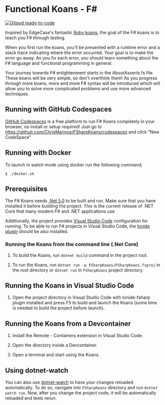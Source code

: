 # Functional Koans - F# #

[![Gitpod ready-to-code](https://img.shields.io/badge/Gitpod-ready--to--code-blue?logo=gitpod)](https://gitpod.io/#https://github.com/ChrisMarinos/FSharpKoans)

Inspired by EdgeCase's fantastic [Ruby koans](http://github.com/edgecase/ruby_koans),
the goal of the F# koans is to teach you F# through testing.

When you first run the koans, you'll be presented with a runtime error and a
stack trace indicating where the error occurred. Your goal is to make the
error go away. As you fix each error, you should learn something about
the F# language and functional programming in general.

Your journey towards F# enlightenment starts in the AboutAsserts.fs file. These
koans will be very simple, so don't overthink them! As you progress through
more koans, more and more F# syntax will be introduced which will allow
you to solve more complicated problems and use more advanced techniques.

## Running with GitHub Codespaces #

[GitHub Codespaces](https://github.com/features/codespaces) is a free platform to run F# Koans completely in your browser, no install or setup required! Just go
to <https://github.com/ChrisMarinos/FSharpKoans/codespaces> and click "New CodeSpace"

## Running with Docker #

To launch in watch mode using docker run the following command;

`$ ./docker.sh`

## Prerequisites #

The F# Koans needs [.Net 5.0](https://www.microsoft.com/net/download/core) to be built and run. Make sure that you have installed it before building the project. This is the current release of .NET Core that many modern F# and .NET applications use.

Additionally, the project provides [Visual Studio Code](https://code.visualstudio.com/) configuration for running.
To be able to run F# projects in Visual Studio Code, the
[Ionide plugin](https://marketplace.visualstudio.com/items?itemName=Ionide.Ionide-fsharp) should be also installed.

### Running the Koans from the command line (.Net Core) #

1. To build the Koans, run `dotnet build` command in the project root.

2. To run the Koans, run `dotnet run -p FSharpKoans/FSharpKoans.fsproj` in the root directory or `dotnet run` in `FSharpKoans` project directory.

## Running the Koans in Visual Studio Code #

1. Open the project directory in Visual Studio Code with Ionide-fsharp plugin installed
and press F5 to build and launch the Koans (some time is needed to build the project before launch).

## Running the Koans from a Devcontainer #

1. Install the Remote - Containers extension in Visual Studio Code.

2. Open the directory inside a Devcontainer.

3. Open a terminal and start using the Koans.

## Using dotnet-watch #

You can also use [dotnet-watch](https://github.com/dotnet/AspNetCore.Docs/blob/main/aspnetcore/tutorials/dotnet-watch.md) to have your changes reloaded automatically.
To do so, navigate into `FSharpKoans` directory and run `dotnet watch run`. Now, after you change the project code, it will be automatically reloaded and tests rerun.
